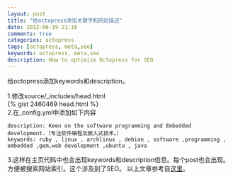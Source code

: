 ```yaml
---
layout: post
title: "给octopress添加关键字和网站描述"
date: 2012-06-19 21:10
comments: true
categories: octopress
tags: [octopress, meta,seo]
keywords: octopress, meta,seo
description: How to optimize Octopress for SEO
---
```


给octopress添加keywords和description。   

1.修改source/_includes/head.html   
{% gist 2460469  head.html %}   
2.在_config.yml中添加如下内容
```
description: Keen on the software programming and Embedded development.（专注软件编程及嵌入式技术。）
keywords: ruby , linux , archlinux , debian , software ,programming , embedded ,gem,web development ,ubuntu , java
```
3.这样在主页代码中也会出现keywords和description信息。每个post也会出现。方便被搜索网站索引。这个涉及到了SEO。
以上文章参考自[这里](http://www.yatishmehta.in/seo-for-octopress)。

